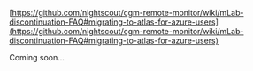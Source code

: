 [https://github.com/nightscout/cgm-remote-monitor/wiki/mLab-discontinuation-FAQ#migrating-to-atlas-for-azure-users](https://github.com/nightscout/cgm-remote-monitor/wiki/mLab-discontinuation-FAQ#migrating-to-atlas-for-azure-users)



Coming soon...